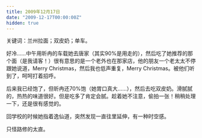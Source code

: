 ```yaml
---
title: 2009年12月17日
date: "2009-12-17T00:00:00Z"
hidden: true
---
```

关键词：兰州拉面；双皮奶；单车。

好冷……中午用昕冉的车载她去唐家（其实90%是用走的），然后吃了她推荐的那个面（是我请客！）很有意思的是一个老外也在那家店，他的朋友一个老太太不停跟她说道，Merry Christmas，然后我也低声重复，Merry Christmas。被他们听到了，呵呵打着招呼。

后来我已经饱了，但昕冉还70%饱（她胃口真大……），然后去吃双皮奶。滑腻腻的，热热的味道很好。但是吃多了肯定会腻。趁着她不注意，偷拍一张！稍稍处理一下，还是很有感觉的。

回学校的时候她指着逸仙道，突然发现一直往里延伸，有一种时空感。

只怪路修的太直。

 

 

 